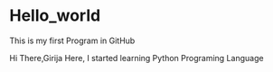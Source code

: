 # Hello_world
This is my first Program in GitHub

Hi There,Girija Here,
I started learning Python Programing Language
